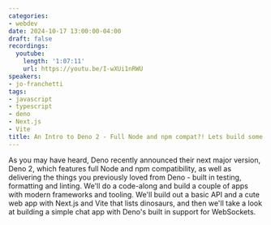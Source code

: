 ```yaml
---
categories:
- webdev
date: 2024-10-17 13:00:00-04:00
draft: false
recordings:
  youtube:
    length: '1:07:11'
    url: https://youtu.be/I-wXUi1nRWU
speakers:
- jo-franchetti
tags:
- javascript
- typescript
- deno
- Next.js
- Vite
title: An Intro to Deno 2 - Full Node and npm compat?! Lets build some apps!
---
```



As you may have heard, Deno recently announced their next major version, Deno 2, which features full Node and npm compatibility, as well as delivering the things you previously loved from Deno - built in testing, formatting and linting. We'll do a code-along and build a couple of apps with modern frameworks and tooling. We'll build out a basic API and a cute web app with Next.js and Vite that lists dinosaurs, and then we'll take a look at building a simple chat app with Deno's built in support for WebSockets.
